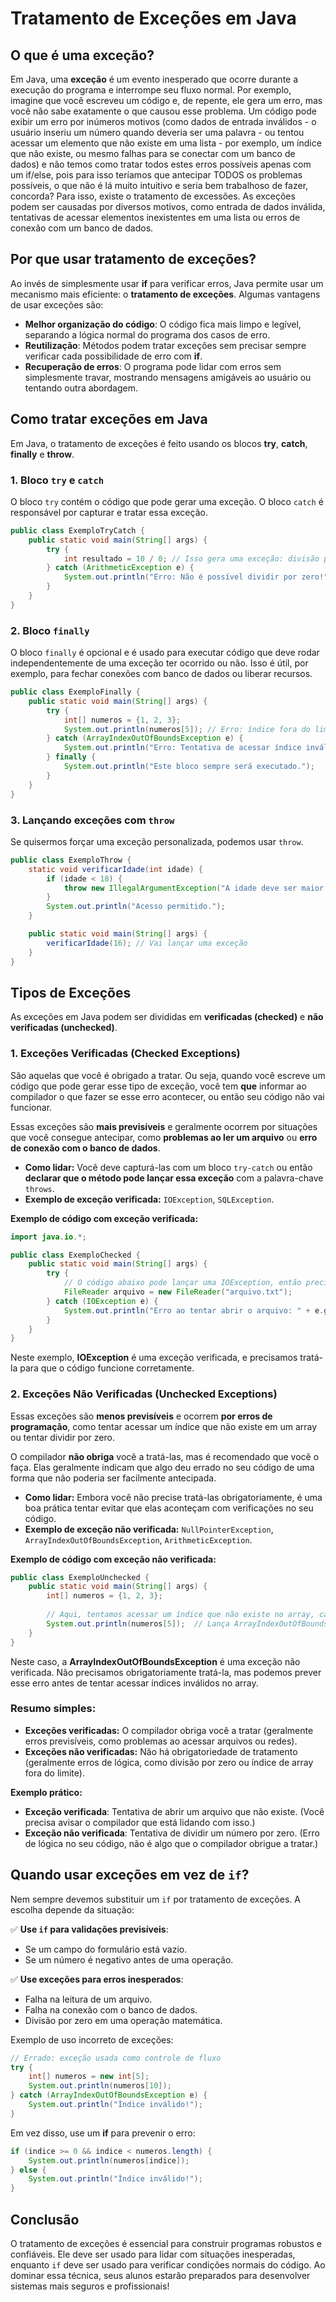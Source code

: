 # Tratamento de Exceções em Java

## O que é uma exceção?
Em Java, uma **exceção** é um evento inesperado que ocorre durante a execução do programa e interrompe seu fluxo normal. 
Por exemplo, imagine que você escreveu um código e, de repente, ele gera um erro, mas você não sabe exatamente o que causou esse problema. 
Um código pode exibir um erro por inúmeros motivos (como dados de entrada inválidos - o usuário inseriu um número quando deveria ser uma palavra - ou tentou acessar um elemento que não existe em uma lista - por exemplo, um índice que não existe, ou mesmo falhas para se conectar com um banco de dados) 
e não temos como tratar todos estes erros possíveis apenas com um if/else, pois para isso teríamos que antecipar TODOS os problemas possíveis, o que não é lá muito intuitivo e seria bem trabalhoso de fazer, concorda? Para isso, existe o tratamento de excessões.
As exceções podem ser causadas por diversos motivos, como entrada de dados inválida, tentativas de acessar elementos inexistentes em uma lista ou erros de conexão com um banco de dados.

## Por que usar tratamento de exceções?
Ao invés de simplesmente usar **if** para verificar erros, Java permite usar um mecanismo mais eficiente: o **tratamento de exceções**. Algumas vantagens de usar exceções são:

- **Melhor organização do código**: O código fica mais limpo e legível, separando a lógica normal do programa dos casos de erro.
- **Reutilização**: Métodos podem tratar exceções sem precisar sempre verificar cada possibilidade de erro com **if**.
- **Recuperação de erros**: O programa pode lidar com erros sem simplesmente travar, mostrando mensagens amigáveis ao usuário ou tentando outra abordagem.

## Como tratar exceções em Java
Em Java, o tratamento de exceções é feito usando os blocos **try**, **catch**, **finally** e **throw**.

### 1. Bloco `try` e `catch`
O bloco `try` contém o código que pode gerar uma exceção. O bloco `catch` é responsável por capturar e tratar essa exceção.

```java
public class ExemploTryCatch {
    public static void main(String[] args) {
        try {
            int resultado = 10 / 0; // Isso gera uma exceção: divisão por zero
        } catch (ArithmeticException e) {
            System.out.println("Erro: Não é possível dividir por zero!");
        }
    }
}
```

### 2. Bloco `finally`
O bloco `finally` é opcional e é usado para executar código que deve rodar independentemente de uma exceção ter ocorrido ou não. Isso é útil, por exemplo, para fechar conexões com banco de dados ou liberar recursos.

```java
public class ExemploFinally {
    public static void main(String[] args) {
        try {
            int[] numeros = {1, 2, 3};
            System.out.println(numeros[5]); // Erro: índice fora do limite
        } catch (ArrayIndexOutOfBoundsException e) {
            System.out.println("Erro: Tentativa de acessar índice inválido!");
        } finally {
            System.out.println("Este bloco sempre será executado.");
        }
    }
}
```

### 3. Lançando exceções com `throw`
Se quisermos forçar uma exceção personalizada, podemos usar `throw`.

```java
public class ExemploThrow {
    static void verificarIdade(int idade) {
        if (idade < 18) {
            throw new IllegalArgumentException("A idade deve ser maior ou igual a 18!");
        }
        System.out.println("Acesso permitido.");
    }

    public static void main(String[] args) {
        verificarIdade(16); // Vai lançar uma exceção
    }
}
```

## Tipos de Exceções
As exceções em Java podem ser divididas em **verificadas (checked)** e **não verificadas (unchecked)**.

### 1. **Exceções Verificadas (Checked Exceptions)**

São aquelas que você é obrigado a tratar. Ou seja, quando você escreve um código que pode gerar esse tipo de exceção, você tem **que** informar ao compilador o que fazer se esse erro acontecer, ou então seu código não vai funcionar.

Essas exceções são **mais previsíveis** e geralmente ocorrem por situações que você consegue antecipar, como **problemas ao ler um arquivo** ou **erro de conexão com o banco de dados**.

- **Como lidar:** Você deve capturá-las com um bloco `try-catch` ou então **declarar que o método pode lançar essa exceção** com a palavra-chave `throws`.
- **Exemplo de exceção verificada:** `IOException`, `SQLException`.

**Exemplo de código com exceção verificada:**

```java
import java.io.*;

public class ExemploChecked {
    public static void main(String[] args) {
        try {
            // O código abaixo pode lançar uma IOException, então precisa ser tratado
            FileReader arquivo = new FileReader("arquivo.txt");
        } catch (IOException e) {
            System.out.println("Erro ao tentar abrir o arquivo: " + e.getMessage());
        }
    }
}
```

Neste exemplo, **IOException** é uma exceção verificada, e precisamos tratá-la para que o código funcione corretamente.

### 2. **Exceções Não Verificadas (Unchecked Exceptions)**

Essas exceções são **menos previsíveis** e ocorrem **por erros de programação**, como tentar acessar um índice que não existe em um array ou tentar dividir por zero.

O compilador **não obriga** você a tratá-las, mas é recomendado que você o faça. Elas geralmente indicam que algo deu errado no seu código de uma forma que não poderia ser facilmente antecipada.

- **Como lidar:** Embora você não precise tratá-las obrigatoriamente, é uma boa prática tentar evitar que elas aconteçam com verificações no seu código.
- **Exemplo de exceção não verificada:** `NullPointerException`, `ArrayIndexOutOfBoundsException`, `ArithmeticException`.

**Exemplo de código com exceção não verificada:**

```java
public class ExemploUnchecked {
    public static void main(String[] args) {
        int[] numeros = {1, 2, 3};
        
        // Aqui, tentamos acessar um índice que não existe no array, causando uma ArrayIndexOutOfBoundsException
        System.out.println(numeros[5]);  // Lança ArrayIndexOutOfBoundsException
    }
}
```

Neste caso, a **ArrayIndexOutOfBoundsException** é uma exceção não verificada. Não precisamos obrigatoriamente tratá-la, mas podemos prever esse erro antes de tentar acessar índices inválidos no array.

### Resumo simples:

- **Exceções verificadas:** O compilador obriga você a tratar (geralmente erros previsíveis, como problemas ao acessar arquivos ou redes).
- **Exceções não verificadas:** Não há obrigatoriedade de tratamento (geralmente erros de lógica, como divisão por zero ou índice de array fora do limite).

**Exemplo prático:**
- **Exceção verificada**: Tentativa de abrir um arquivo que não existe. (Você precisa avisar o compilador que está lidando com isso.)
- **Exceção não verificada**: Tentativa de dividir um número por zero. (Erro de lógica no seu código, não é algo que o compilador obrigue a tratar.)


## Quando usar exceções em vez de `if`?
Nem sempre devemos substituir um `if` por tratamento de exceções. A escolha depende da situação:

✅ **Use `if` para validações previsíveis**:
- Se um campo do formulário está vazio.
- Se um número é negativo antes de uma operação.

✅ **Use exceções para erros inesperados**:
- Falha na leitura de um arquivo.
- Falha na conexão com o banco de dados.
- Divisão por zero em uma operação matemática.

Exemplo de uso incorreto de exceções:
```java
// Errado: exceção usada como controle de fluxo
try {
    int[] numeros = new int[5];
    System.out.println(numeros[10]);
} catch (ArrayIndexOutOfBoundsException e) {
    System.out.println("Índice inválido!");
}
```

Em vez disso, use um **if** para prevenir o erro:
```java
if (indice >= 0 && indice < numeros.length) {
    System.out.println(numeros[indice]);
} else {
    System.out.println("Índice inválido!");
}
```

## Conclusão
O tratamento de exceções é essencial para construir programas robustos e confiáveis. Ele deve ser usado para lidar com situações inesperadas, enquanto `if` deve ser usado para verificar condições normais do código. Ao dominar essa técnica, seus alunos estarão preparados para desenvolver sistemas mais seguros e profissionais!

